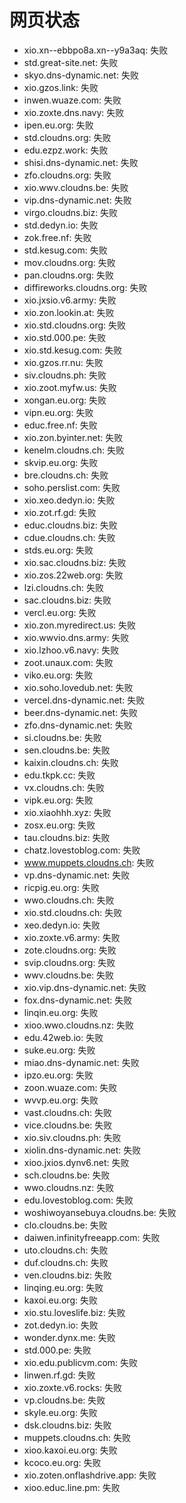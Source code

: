 # 网页状态
- xio.xn--ebbpo8a.xn--y9a3aq: 失败
- std.great-site.net: 失败
- skyo.dns-dynamic.net: 失败
- xio.gzos.link: 失败
- inwen.wuaze.com: 失败
- xio.zoxte.dns.navy: 失败
- ipen.eu.org: 失败
- std.cloudns.org: 失败
- edu.ezpz.work: 失败
- shisi.dns-dynamic.net: 失败
- zfo.cloudns.org: 失败
- xio.wwv.cloudns.be: 失败
- vip.dns-dynamic.net: 失败
- virgo.cloudns.biz: 失败
- std.dedyn.io: 失败
- zok.free.nf: 失败
- std.kesug.com: 失败
- mov.cloudns.org: 失败
- pan.cloudns.org: 失败
- diffireworks.cloudns.org: 失败
- xio.jxsio.v6.army: 失败
- xio.zon.lookin.at: 失败
- xio.std.cloudns.org: 失败
- xio.std.000.pe: 失败
- xio.std.kesug.com: 失败
- xio.gzos.rr.nu: 失败
- siv.cloudns.ph: 失败
- xio.zoot.myfw.us: 失败
- xongan.eu.org: 失败
- vipn.eu.org: 失败
- educ.free.nf: 失败
- xio.zon.byinter.net: 失败
- kenelm.cloudns.ch: 失败
- skvip.eu.org: 失败
- bre.cloudns.ch: 失败
- soho.perslist.com: 失败
- xio.xeo.dedyn.io: 失败
- xio.zot.rf.gd: 失败
- educ.cloudns.biz: 失败
- cdue.cloudns.ch: 失败
- stds.eu.org: 失败
- xio.sac.cloudns.biz: 失败
- xio.zos.22web.org: 失败
- lzi.cloudns.ch: 失败
- sac.cloudns.biz: 失败
- vercl.eu.org: 失败
- xio.zon.myredirect.us: 失败
- xio.wwvio.dns.army: 失败
- xio.lzhoo.v6.navy: 失败
- zoot.unaux.com: 失败
- viko.eu.org: 失败
- xio.soho.lovedub.net: 失败
- vercel.dns-dynamic.net: 失败
- beer.dns-dynamic.net: 失败
- zfo.dns-dynamic.net: 失败
- si.cloudns.be: 失败
- sen.cloudns.be: 失败
- kaixin.cloudns.ch: 失败
- edu.tkpk.cc: 失败
- vx.cloudns.ch: 失败
- vipk.eu.org: 失败
- xio.xiaohhh.xyz: 失败
- zosx.eu.org: 失败
- tau.cloudns.biz: 失败
- chatz.lovestoblog.com: 失败
- www.muppets.cloudns.ch: 失败
- vp.dns-dynamic.net: 失败
- ricpig.eu.org: 失败
- wwo.cloudns.ch: 失败
- xio.std.cloudns.ch: 失败
- xeo.dedyn.io: 失败
- xio.zoxte.v6.army: 失败
- zote.cloudns.org: 失败
- svip.cloudns.org: 失败
- wwv.cloudns.be: 失败
- xio.vip.dns-dynamic.net: 失败
- fox.dns-dynamic.net: 失败
- linqin.eu.org: 失败
- xioo.wwo.cloudns.nz: 失败
- edu.42web.io: 失败
- suke.eu.org: 失败
- miao.dns-dynamic.net: 失败
- ipzo.eu.org: 失败
- zoon.wuaze.com: 失败
- wvvp.eu.org: 失败
- vast.cloudns.ch: 失败
- vice.cloudns.be: 失败
- xio.siv.cloudns.ph: 失败
- xiolin.dns-dynamic.net: 失败
- xioo.jxios.dynv6.net: 失败
- sch.cloudns.be: 失败
- wwo.cloudns.nz: 失败
- edu.lovestoblog.com: 失败
- woshiwoyansebuya.cloudns.be: 失败
- clo.cloudns.be: 失败
- daiwen.infinityfreeapp.com: 失败
- uto.cloudns.ch: 失败
- duf.cloudns.ch: 失败
- ven.cloudns.biz: 失败
- linqing.eu.org: 失败
- kaxoi.eu.org: 失败
- xio.stu.loveslife.biz: 失败
- zot.dedyn.io: 失败
- wonder.dynx.me: 失败
- std.000.pe: 失败
- xio.edu.publicvm.com: 失败
- linwen.rf.gd: 失败
- xio.zoxte.v6.rocks: 失败
- vp.cloudns.be: 失败
- skyle.eu.org: 失败
- dsk.cloudns.biz: 失败
- muppets.cloudns.ch: 失败
- xioo.kaxoi.eu.org: 失败
- kcoco.eu.org: 失败
- xio.zoten.onflashdrive.app: 失败
- xioo.educ.line.pm: 失败
